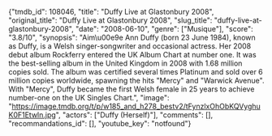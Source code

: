 {"tmdb_id": 108046, "title": "Duffy Live at Glastonbury 2008", "original_title": "Duffy Live at Glastonbury 2008", "slug_title": "duffy-live-at-glastonbury-2008", "date": "2008-06-10", "genre": ["Musique"], "score": "3.8/10", "synopsis": "Aim\u00e9e Ann Duffy (born 23 June 1984), known as Duffy, is a Welsh singer-songwriter and occasional actress. Her 2008 debut album Rockferry entered the UK Album Chart at number one. It was the best-selling album in the United Kingdom in 2008 with 1.68 million copies sold. The album was certified several times Platinum and sold over 6 million copies worldwide, spawning the hits \"Mercy\" and \"Warwick Avenue\". With \"Mercy\", Duffy became the first Welsh female in 25 years to achieve number-one on the UK Singles Chart.", "image": "https://image.tmdb.org/t/p/w185_and_h278_bestv2/tFynzlxOhObKQVyghuK0F1Etwln.jpg", "actors": ["Duffy (Herself)"], "comments": [], "recommandations_id": [], "youtube_key": "notfound"}